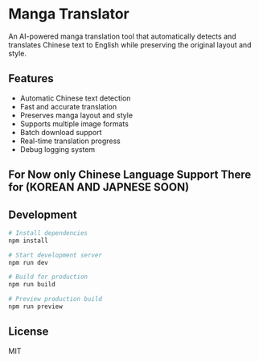 # Manga Translator

An AI-powered manga translation tool that automatically detects and translates Chinese text to English while preserving the original layout and style.

## Features

- Automatic Chinese text detection
- Fast and accurate translation
- Preserves manga layout and style
- Supports multiple image formats
- Batch download support
- Real-time translation progress
- Debug logging system

## For Now only Chinese Language Support There for (KOREAN AND JAPNESE SOON)
## Development

```bash
# Install dependencies
npm install

# Start development server
npm run dev

# Build for production
npm run build

# Preview production build
npm run preview
```


## License

MIT